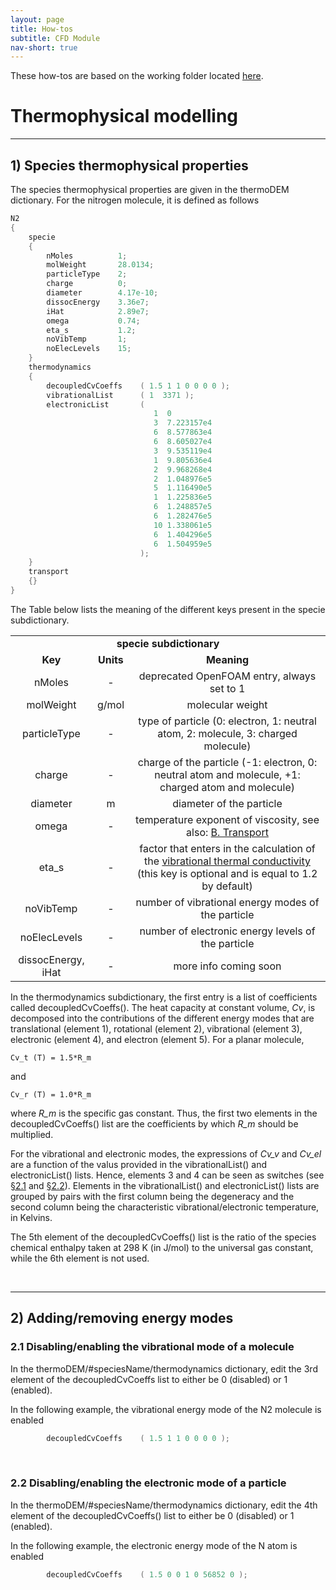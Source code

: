 ```yaml
---
layout: page
title: How-tos
subtitle: CFD Module
nav-short: true
---
```


These how-tos are based on the working folder located [here](https://github.com/vincentcasseau/hyStrath/tree/master/run/hyStrath/hy2Foam/genericCase).  

# Thermophysical modelling

---  
## 1) Species thermophysical properties

The species thermophysical properties are given in the <dict>thermoDEM</dict> dictionary. For the nitrogen molecule, it is defined as follows
    
```c++
N2
{
    specie
    {
        nMoles          1;
        molWeight       28.0134;
        particleType    2;
        charge          0;
        diameter        4.17e-10;
        dissocEnergy    3.36e7;
        iHat            2.89e7;
        omega           0.74;
        eta_s           1.2;
        noVibTemp       1;
        noElecLevels    15; 
    }
    thermodynamics
    {
        decoupledCvCoeffs    ( 1.5 1 1 0 0 0 0 );
        vibrationalList      ( 1  3371 );
        electronicList       (  
                                1  0
                                3  7.223157e4
                                6  8.577863e4
                                6  8.605027e4
                                3  9.535119e4
                                1  9.805636e4
                                2  9.968268e4
                                2  1.048976e5
                                5  1.116490e5
                                1  1.225836e5
                                6  1.248857e5
                                6  1.282476e5
                                10 1.338061e5
                                6  1.404296e5
                                6  1.504959e5
                             );               
    }
    transport
    {}
}
```

The Table below lists the meaning of the different keys present in the <subdict>specie</subdict> subdictionary. 

<table>
  <tr>
    <td align="center" colspan="3"><b><subdict>specie</subdict> subdictionary</b></td>
  </tr>
  <tr>
    <td align="center"><b>Key</b></td>
    <td align="center"><b>Units</b></td>
    <td align="center"><b>Meaning</b></td>
  </tr>
  <tr>
    <td align="center"><dictkey>nMoles</dictkey></td>
    <td align="center"> - </td>
    <td align="center">deprecated OpenFOAM entry, always set to <dictval>1</dictval></td>
  </tr>
  <tr>
    <td align="center"><dictkey>molWeight</dictkey></td>
    <td align="center"> g/mol </td>
    <td align="center">molecular weight</td>
  </tr>
  <tr>
    <td align="center"><dictkey>particleType</dictkey></td>
    <td align="center"> - </td>  
    <td align="center">type of particle (<dictval>0</dictval>: electron, <dictval>1</dictval>: neutral atom, <dictval>2</dictval>: molecule, <dictval>3</dictval>: charged molecule) </td>
  </tr>
  <tr>
    <td align="center"><dictkey>charge</dictkey></td>
    <td align="center"> - </td>  
    <td align="center">charge of the particle (<dictval>-1</dictval>: electron, <dictval>0</dictval>: neutral atom and molecule, <dictval>+1</dictval>: charged atom and molecule) </td>
  </tr>
  <tr>
    <td align="center"><dictkey>diameter</dictkey></td>
    <td align="center"> m </td>  
    <td align="center">diameter of the particle </td>
  </tr>
  <tr>
    <td align="center"><dictkey>omega</dictkey></td>
    <td align="center"> - </td>  
    <td align="center">temperature exponent of viscosity, see also: <a href="https://vincentcasseau.github.io/how-tos-cfd-transport/#13-other-transport-models">B. Transport</a></td>
  </tr>
  <tr>
    <td align="center"><dictkey>eta_s</dictkey></td>
    <td align="center"> - </td>  
    <td align="center">factor that enters in the calculation of the <a href="https://github.com/vincentcasseau/hyStrath/commit/f036d74297d3f91fcbeb05fa531a1c07ba71bde1">vibrational thermal conductivity</a> (this key is optional and is equal to <dictval>1.2</dictval> by default) </td>
  </tr>
  <tr>
    <td align="center"><dictkey>noVibTemp</dictkey></td>
    <td align="center"> - </td>  
    <td align="center"> number of vibrational energy modes of the particle </td>
  </tr>
  <tr>
    <td align="center"><dictkey>noElecLevels</dictkey></td>
    <td align="center"> - </td>  
    <td align="center"> number of electronic energy levels of the particle </td>
  </tr>
  <tr>
    <td align="center"><dictkey>dissocEnergy</dictkey>, <dictkey>iHat</dictkey></td>
    <td align="center"> - </td>  
    <td align="center"> more info coming soon </td>
  </tr>
</table>

In the <subdict>thermodynamics</subdict> subdictionary, the first entry is a list of coefficients called <dictkey>decoupledCvCoeffs()</dictkey>. The heat capacity at constant volume, _Cv_, is decomposed into the contributions of the different energy modes that are translational (element 1), rotational (element 2), vibrational (element 3), electronic (element 4), and electron (element 5). For a planar molecule,   

```
Cv_t (T) = 1.5*R_m 
``` 

and  

```
Cv_r (T) = 1.0*R_m 
```
 
where _R\_m_ is the specific gas constant. Thus, the first two elements in the <dictkey>decoupledCvCoeffs()</dictkey> list are the coefficients by which _R\_m_ should be multiplied.

For the vibrational and electronic modes, the expressions of _Cv\_v_ and _Cv\_el_ are a function of the valus provided in the <dictkey>vibrationalList()</dictkey> and <dictkey>electronicList()</dictkey> lists. Hence, elements 3 and 4 can be seen as switches (see [§2.1](https://vincentcasseau.github.io/how-tos-cfd-thermophysical/#21-disablingenabling-the-vibrational-mode-of-a-molecule) and [§2.2](https://vincentcasseau.github.io/how-tos-cfd-thermophysical/#22-disablingenabling-the-electronic-mode-of-a-particle)). Elements in the <dictkey>vibrationalList()</dictkey> and <dictkey>electronicList()</dictkey> lists are grouped by pairs with the first column being the degeneracy and the second column being the characteristic vibrational/electronic temperature, in Kelvins.   

The 5th element of the <dictkey>decoupledCvCoeffs()</dictkey> list is the ratio of the species chemical enthalpy taken at 298 K (in J/mol) to the universal gas constant, while the 6th element is not used.  

&nbsp;

---  
## 2) Adding/removing energy modes

### 2.1 Disabling/enabling the vibrational mode of a molecule 

In the <dict>thermoDEM/</dict><subdict>#speciesName/thermodynamics</subdict> dictionary, edit the 3rd element of the <dictkey>decoupledCvCoeffs</dictkey> list to either be <dictval>0</dictval> (disabled) or <dictval>1</dictval> (enabled).  

In the following example, the vibrational energy mode of the N2 molecule is enabled  

```c++
        decoupledCvCoeffs    ( 1.5 1 1 0 0 0 0 );
```

&nbsp;

### 2.2 Disabling/enabling the electronic mode of a particle  

In the <dict>thermoDEM/</dict><subdict>#speciesName/thermodynamics</subdict> dictionary, edit the 4th element of the <dictkey>decoupledCvCoeffs()</dictkey> list to either be <dictval>0</dictval> (disabled) or <dictval>1</dictval> (enabled).  

In the following example, the electronic energy mode of the N atom is enabled  

```c++
        decoupledCvCoeffs    ( 1.5 0 0 1 0 56852 0 );
```
